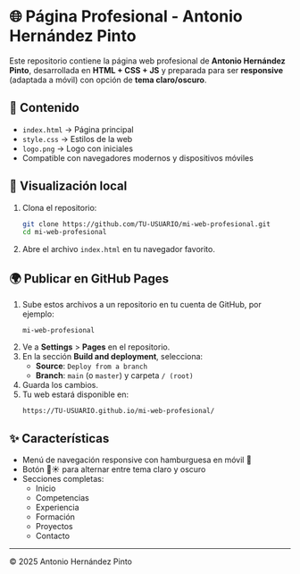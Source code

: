 # 🌐 Página Profesional - Antonio Hernández Pinto

Este repositorio contiene la página web profesional de **Antonio Hernández Pinto**, desarrollada en **HTML + CSS + JS** y preparada para ser **responsive** (adaptada a móvil) con opción de **tema claro/oscuro**.

## 📂 Contenido
- `index.html` → Página principal
- `style.css` → Estilos de la web
- `logo.png` → Logo con iniciales
- Compatible con navegadores modernos y dispositivos móviles

## 🚀 Visualización local
1. Clona el repositorio:
   ```bash
   git clone https://github.com/TU-USUARIO/mi-web-profesional.git
   cd mi-web-profesional
   ```
2. Abre el archivo `index.html` en tu navegador favorito.

## 🌍 Publicar en GitHub Pages
1. Sube estos archivos a un repositorio en tu cuenta de GitHub, por ejemplo:
   ```
   mi-web-profesional
   ```
2. Ve a **Settings** > **Pages** en el repositorio.
3. En la sección **Build and deployment**, selecciona:
   - **Source**: `Deploy from a branch`
   - **Branch**: `main` (o `master`) y carpeta `/ (root)`
4. Guarda los cambios.
5. Tu web estará disponible en:
   ```
   https://TU-USUARIO.github.io/mi-web-profesional/
   ```

## ✨ Características
- Menú de navegación responsive con hamburguesa en móvil 📱
- Botón 🌙☀️ para alternar entre tema claro y oscuro
- Secciones completas:
  - Inicio
  - Competencias
  - Experiencia
  - Formación
  - Proyectos
  - Contacto

---

© 2025 Antonio Hernández Pinto
